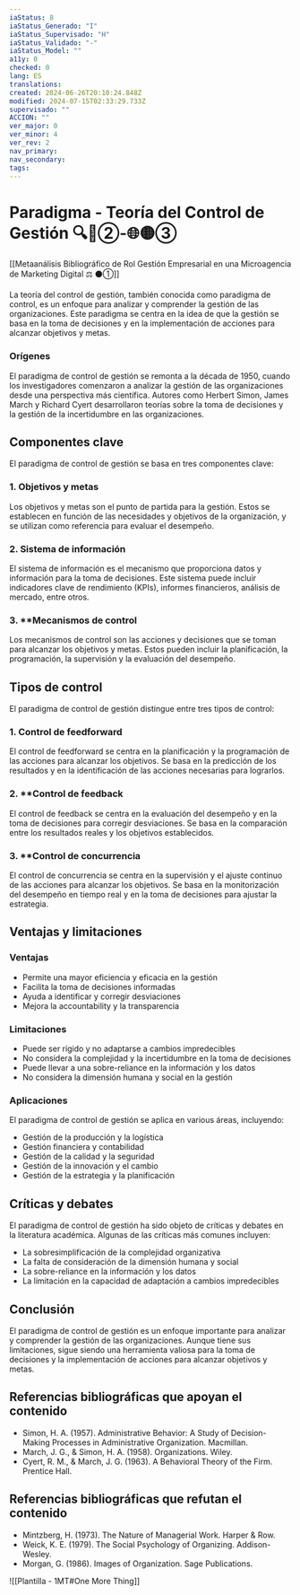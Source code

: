 ```yaml
---
iaStatus: 8
iaStatus_Generado: "I"
iaStatus_Supervisado: "H"
iaStatus_Validado: "-"
iaStatus_Model: ""
a11y: 0
checked: 0
lang: ES
translations: 
created: 2024-06-26T20:10:24.848Z
modified: 2024-07-15T02:33:29.733Z
supervisado: ""
ACCION: ""
ver_major: 0
ver_minor: 4
ver_rev: 2
nav_primary: 
nav_secondary: 
tags:
---
```

# Paradigma - Teoría del Control de Gestión 🔍️🔴②-🌐🟡③

[[Metaanálisis Bibliográfico de Rol Gestión Empresarial en una Microagencia de Marketing Digital ⚖️ ⚫①]]

La teoría del control de gestión, también conocida como paradigma de control, es un enfoque para analizar y comprender la gestión de las organizaciones. Este paradigma se centra en la idea de que la gestión se basa en la toma de decisiones y en la implementación de acciones para alcanzar objetivos y metas.

### **Orígenes**
El paradigma de control de gestión se remonta a la década de 1950, cuando los investigadores comenzaron a analizar la gestión de las organizaciones desde una perspectiva más científica. Autores como Herbert Simon, James March y Richard Cyert desarrollaron teorías sobre la toma de decisiones y la gestión de la incertidumbre en las organizaciones.

## **Componentes clave**

El paradigma de control de gestión se basa en tres componentes clave:

### 1. **Objetivos y metas**

Los objetivos y metas son el punto de partida para la gestión. Estos se establecen en función de las necesidades y objetivos de la organización, y se utilizan como referencia para evaluar el desempeño.

### 2. **Sistema de información**

El sistema de información es el mecanismo que proporciona datos y información para la toma de decisiones. Este sistema puede incluir indicadores clave de rendimiento (KPIs), informes financieros, análisis de mercado, entre otros.

### 3. **Mecanismos de control

Los mecanismos de control son las acciones y decisiones que se toman para alcanzar los objetivos y metas. Estos pueden incluir la planificación, la programación, la supervisión y la evaluación del desempeño.

## **Tipos de control**

El paradigma de control de gestión distingue entre tres tipos de control:

### 1. **Control de feedforward**

El control de feedforward se centra en la planificación y la programación de las acciones para alcanzar los objetivos. Se basa en la predicción de los resultados y en la identificación de las acciones necesarias para lograrlos.

### 2. **Control de feedback

El control de feedback se centra en la evaluación del desempeño y en la toma de decisiones para corregir desviaciones. Se basa en la comparación entre los resultados reales y los objetivos establecidos.

### 3. **Control de concurrencia

El control de concurrencia se centra en la supervisión y el ajuste continuo de las acciones para alcanzar los objetivos. Se basa en la monitorización del desempeño en tiempo real y en la toma de decisiones para ajustar la estrategia.

## **Ventajas y limitaciones**

### Ventajas

* Permite una mayor eficiencia y eficacia en la gestión
* Facilita la toma de decisiones informadas
* Ayuda a identificar y corregir desviaciones
* Mejora la accountability y la transparencia

### Limitaciones

* Puede ser rígido y no adaptarse a cambios impredecibles
* No considera la complejidad y la incertidumbre en la toma de decisiones
* Puede llevar a una sobre-reliance en la información y los datos
* No considera la dimensión humana y social en la gestión

### **Aplicaciones**

El paradigma de control de gestión se aplica en various áreas, incluyendo:

* Gestión de la producción y la logística
* Gestión financiera y contabilidad
* Gestión de la calidad y la seguridad
* Gestión de la innovación y el cambio
* Gestión de la estrategia y la planificación

## **Críticas y debates**

El paradigma de control de gestión ha sido objeto de críticas y debates en la literatura académica. Algunas de las críticas más comunes incluyen:

* La sobresimplificación de la complejidad organizativa
* La falta de consideración de la dimensión humana y social
* La sobre-reliance en la información y los datos
* La limitación en la capacidad de adaptación a cambios impredecibles

## **Conclusión**

El paradigma de control de gestión es un enfoque importante para analizar y comprender la gestión de las organizaciones. Aunque tiene sus limitaciones, sigue siendo una herramienta valiosa para la toma de decisiones y la implementación de acciones para alcanzar objetivos y metas.

## Referencias bibliográficas que apoyan el contenido

* Simon, H. A. (1957). Administrative Behavior: A Study of Decision-Making Processes in Administrative Organization. Macmillan.
* March, J. G., & Simon, H. A. (1958). Organizations. Wiley.
* Cyert, R. M., & March, J. G. (1963). A Behavioral Theory of the Firm. Prentice Hall.

## Referencias bibliográficas que refutan el contenido

* Mintzberg, H. (1973). The Nature of Managerial Work. Harper & Row.
* Weick, K. E. (1979). The Social Psychology of Organizing. Addison-Wesley.
* Morgan, G. (1986). Images of Organization. Sage Publications.

![[Plantilla - 1MT#One More Thing]]